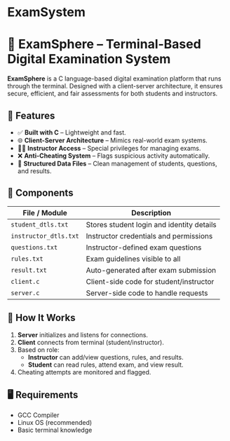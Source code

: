# ExamSystem
# 📝 ExamSphere – Terminal-Based Digital Examination System

**ExamSphere** is a C language-based digital examination platform that runs through the terminal. Designed with a client-server architecture, it ensures secure, efficient, and fair assessments for both students and instructors.

## 🚀 Features

- ✅ **Built with C** – Lightweight and fast.
- 🌐 **Client-Server Architecture** – Mimics real-world exam systems.
- 👨‍🏫 **Instructor Access** – Special privileges for managing exams.
- ❌ **Anti-Cheating System** – Flags suspicious activity automatically.
- 📁 **Structured Data Files** – Clean management of students, questions, and results.

## 🧱 Components

| File / Module           | Description                                  |
|-------------------------|----------------------------------------------|
| `student_dtls.txt`      | Stores student login and identity details    |
| `instructor_dtls.txt`   | Instructor credentials and permissions       |
| `questions.txt`         | Instructor-defined exam questions            |
| `rules.txt`             | Exam guidelines visible to all               |
| `result.txt`            | Auto-generated after exam submission         |
| `client.c`              | Client-side code for student/instructor      |
| `server.c`              | Server-side code to handle requests          |

## 🔧 How It Works

1. **Server** initializes and listens for connections.
2. **Client** connects from terminal (student/instructor).
3. Based on role:
   - **Instructor** can add/view questions, rules, and results.
   - **Student** can read rules, attend exam, and view result.
4. Cheating attempts are monitored and flagged.

## 🖥️ Requirements

- GCC Compiler
- Linux OS (recommended)
- Basic terminal knowledge
